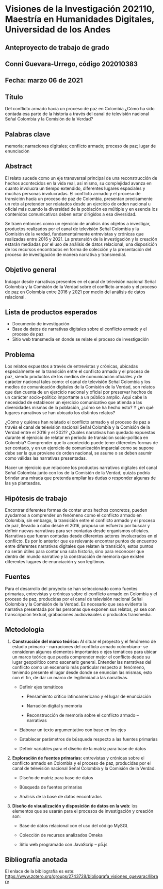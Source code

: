 # Visiones de la Investigación 202110, Maestría en Humanidades Digitales, Universidad de los Andes
## Anteproyecto de trabajo de grado
## Conni Guevara-Urrego, código 202010383
## Fecha: marzo 06 de 2021
## Título

Del conflicto armado hacía un proceso de paz en Colombia ¿Cómo ha sido contada esa parte de la historia a través del canal de televisión nacional Señal Colombia y la Comisión de la Verdad?

## Palabras clave

memoria; narraciones digitales; conflicto armado; proceso de paz; lugar de enunciación

## Abstract

El relato sucede como un eje transversal principal de una reconstrucción de hechos acontecidos en la vida real, así mismo, su complejidad avanza en cuanto involucra un tiempo extendido, diferentes lugares espaciales y muchas personas involucradas. El conflicto armado y el proceso de transición hacía un proceso de paz de Colombia, presentan precisamente un reto al pretender ser relatados desde un ejercicio de orden nacional u oficial más cuando la diversidad de la población es múltiple y en esencia los contenidos comunicativos deben estar dirigidos a esa diversidad.

Se traen entonces como un ejercicio de análisis dos objetos a investigar, productos realizados por el canal de televisión Señal Colombia y la Comisión de la verdad, fundamentalmente entrevistas y crónicas que realizadas entre 2016 y 2021. La pretensión de la investigación y la creación estarán mediadas por el uso de análisis de datos relacional, una disposición de los recursos encontrados en forma de colección y la presentación del proceso de investigación de manera narrativa y transmedial. 

## Objetivo general
 
Indagar desde narrativas presentes en el canal de televisión nacional Señal Colombia y la Comisión de la Verdad sobre el conflicto armado y el proceso de paz en Colombia entre 2016 y 2021 por medio del análisis de datos relacional.

## Lista de productos esperados

* Documento de investigación
* Base da datos de narrativas digitales sobre el conflicto armado y el proceso de paz 
* Sitio web transmedia en donde se relate el proceso de investigación 

## Problema

Los relatos expuestos a través de entrevistas y crónicas, ubicadas especialmente en la transición entre el conflicto armado y el proceso de paz, siendo productos de los medios de comunicación oficiales y de carácter nacional tales como: el canal de televisión Señal Colombia y los medios de comunicación digitales de la Comisión de la  Verdad, son relatos que dan cuenta de un ejercicio nacional y oficial por preservar hechos de un carácter socio-político importante a un público amplio.  Aquí cabe la necesidad de establecer un ejercicio comunicativo que atienda a las diversidades mismas de la población, ¿cómo se ha hecho esto? Y ¿en qué lugares narrativos se han ubicado los distintos relatos?

¿Cómo y quiénes han relatado el conflicto armado y el proceso de paz a través el canal de televisión nacional Señal Colombia y la Comisión de la Verdad entre el 2016 y el 2021? ¿Cuáles narrativas han quedado expuestas durante el ejercicio de relatar en periodo de transición socio-política en Colombia? Comprender que lo acontecido puede tener diferentes formas de ser contado, y en un ejercicio de comunicación imparcial como se supone debe ser la que proviene de orden nacional, se asume o se deben asumir como válidas las narrativas presentadas. 

Hacer un ejercicio que relacione los productos narrativos digitales del canal Señal Colombia junto con los de la Comisión de la Verdad, quizás podría brindar una mirada que pretenda ampliar las dudas o responder algunas de las ya planteadas.
 

## Hipótesis de trabajo

Encontrar diferentes formas de contar unos hechos concretos, pueden ayudarnos a comprender un fenómeno como el conflicto armado en Colombia, sin embargo, la transición entre el conflicto armado y el proceso de paz, llevado a cabo desde el 2016, propuso un esfuerzo por buscar y definir nuevas narrativas para ser contadas desde organismos oficiales. Narrativas que fueran contadas desde diferentes actores involucrados en el conflicto. Es por lo anterior que es relevante encontrar puntos de encuentro entre diferentes narrativas digitales que relaten la transición, estos puntos no serán útiles para contar una sola historia, sino para reconocer que dentro del mundo narrativo y la construcción de memoria que existen diferentes lugares de enunciación y son legítimos.

## Fuentes

Para el desarrollo del proyecto se han seleccionado como fuentes primarias, entrevistas y crónicas sobre el conflicto armado en Colombia y el proceso de paz, producidas por el canal de televisión nacional Señal Colombia y la Comisión de la Verdad. Es necesario que sea evidente la narrativa presentada por las personas que exponen sus relatos, ya sea con transcripción textual, grabaciones audiovisuales o productos transmedia.


## Metodología

1. **Construcción del marco teórico:** Al situar el proyecto y el fenómeno de estudio primario – narraciones del conflicto armado colombiano- se consideran algunos elementos importantes o ejes temáticos para ubicar un marco teórico que pueda comprender mejor el conflicto desde su lugar geopolítico como escenario general. Entender las narrativas del conflicto como un escenario más particular respecto al fenómeno, teniendo presente el lugar desde donde se enuncian las mismas, esto con el fin, de dar un marco de legitimidad a las narrativas. 

   *	Definir ejes temáticos 
  
        * Pensamiento critico latinoamericano y el lugar de enunciación
     
        * Narración digital y memoria
     
        * Reconstrucción de memoria sobre el conflicto armado – narrativas


   *	Elaborar un texto argumentativo con base en los ejes
   * Establecer parámetros de búsqueda respecto a las fuentes primarias
   * Definir variables para el diseño de la matriz para base de datos

2.	**Exploración de fuentes primarias:** entrevistas y crónicas sobre el conflicto armado en Colombia y el proceso de paz, producidas por el canal de televisión nacional Señal Colombia y la Comisión de la Verdad.

    * Diseño de matriz para base de datos
    
    * Búsqueda de fuentes primarias
        
    * Análisis de la base de datos encontrados

4.	**Diseño de visualización y disposición de datos en la web:** los elementos que se usarán para el procesos de investigación y creación son: 

    * Base de datos relacional con el uso del código MySGL
               
    * Colección de recursos analizados Omeka
    
    * Sitio web programado con JavaScrip – p5.js



## Bibliografía anotada

El enlace de la bibliografía es este: https://www.zotero.org/groups/2743728/bibliografa_visiones_guevarac/library
